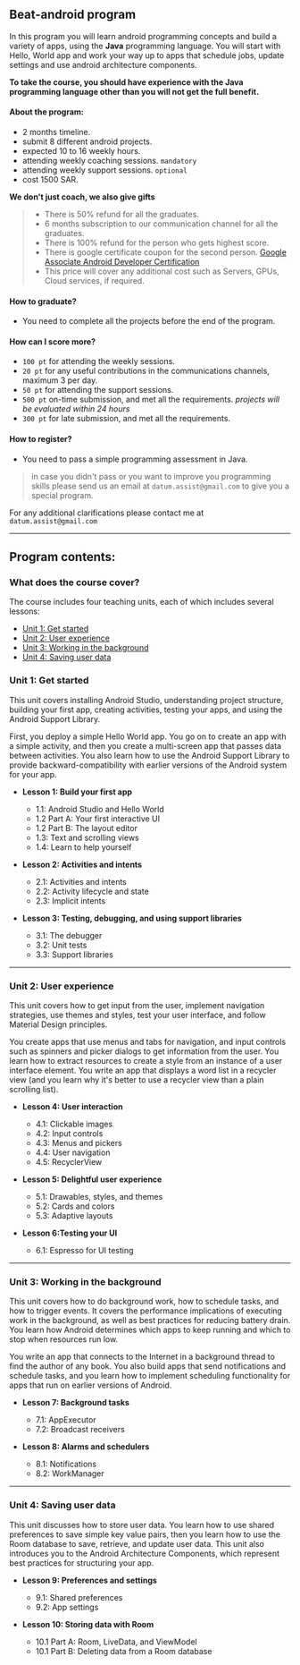## Beat-android program

In this program you will learn android programming concepts and build a variety of apps, using the **Java** programming language. You will start with Hello, World app and work your way up to apps that schedule jobs, update settings and use android architecture components.

**To take the course, you should have experience with the Java programming language other than you will not get the full benefit.**

#### About the program:
- 2 months timeline.
- submit 8 different android projects.
- expected 10 to 16 weekly hours.
- attending weekly coaching sessions. `mandatory`
- attending weekly support sessions. `optional`
- cost 1500 SAR.

**We don't just coach, we also give gifts**
> - There is 50% refund for all the graduates.
> - 6 months subscription to our communication channel for all the graduates.
> - There is 100% refund for the person who gets highest score.
> - There is google certificate coupon for the second person. [Google Associate Android Developer Certification](https://developers.google.com/certification/associate-android-developer)
> - This price will cover any additional cost such as Servers, GPUs, Cloud services, if required.


#### How to graduate?
- You need to complete all the projects before the end of the program.

#### How can I score more?
- `100 pt` for attending the weekly sessions.
- `20 pt` for any useful contributions in the communications channels, maximum 3 per day.
- `50 pt` for attending the support sessions.
- `500 pt` on-time submission, and met all the requirements. *projects will be evaluated within 24 hours*
- `300 pt` for late submission, and met all the requirements.

#### How to register?
- You need to pass a simple programming assessment in Java.

> in case you didn't pass or you want to improve you programming skills please send us an email at `datum.assist@gmail.com` to give you a special program.

For any additional clarifications please contact me at `datum.assist@gmail.com`

---
## Program contents:
### What does the course cover?

The course includes four teaching units, each of which includes several lessons:

- [Unit 1: Get started](#get-started)
- [Unit 2: User experience](#user-experience)
- [Unit 3: Working in the background](#working-in-the-background)
- [Unit 4: Saving user data](#saving-user-data)

### Unit 1: Get started

This unit covers installing Android Studio, understanding project structure, building your first app, creating activities, testing your apps, and using the Android Support Library.

First, you deploy a simple Hello World app. You go on to create an app with a simple activity, and then you create a multi-screen app that passes data between activities. You also learn how to use the Android Support Library to provide backward-compatibility with earlier versions of the Android system for your app.

+ **Lesson 1: Build your first app**

    + 1.1: Android Studio and Hello World
    + 1.2 Part A: Your first interactive UI
    + 1.2 Part B: The layout editor
    + 1.3: Text and scrolling views
    + 1.4: Learn to help yourself


+ **Lesson 2: Activities and intents**

    + 2.1: Activities and intents
    + 2.2: Activity lifecycle and state
    + 2.3: Implicit intents


+ **Lesson 3: Testing, debugging, and using support libraries**

    + 3.1: The debugger
    + 3.2: Unit tests
    + 3.3: Support libraries

---

### Unit 2: User experience

This unit covers how to get input from the user, implement navigation strategies, use themes and styles, test your user interface, and follow Material Design principles.

You create apps that use menus and tabs for navigation, and input controls such as spinners and picker dialogs to get information from the user. You learn how to extract resources to create a style from an instance of a user interface element. You write an app that displays a word list in a recycler view (and you learn why it's better to use a recycler view than a plain scrolling list).


+ **Lesson 4: User interaction**

    + 4.1: Clickable images
    + 4.2: Input controls
    + 4.3: Menus and pickers
    + 4.4: User navigation
    + 4.5: RecyclerView


+ **Lesson 5: Delightful user experience**

    + 5.1: Drawables, styles, and themes
    + 5.2: Cards and colors
    + 5.3: Adaptive layouts


+ **Lesson 6:Testing your UI**

    + 6.1: Espresso for UI testing

---

### Unit 3: Working in the background

This unit covers how to do background work, how to schedule tasks, and how to trigger events. It covers the performance implications of executing work in the background, as well as best practices for reducing battery drain. You learn how Android determines which apps to keep running and which to stop when resources run low.

You write an app that connects to the Internet in a background thread to find the author of any book. You also build apps that send notifications and schedule tasks, and you learn how to implement scheduling functionality for apps that run on earlier versions of Android.

+ **Lesson 7: Background tasks**

    + 7.1: AppExecutor
    + 7.2: Broadcast receivers


+ **Lesson 8: Alarms and schedulers**

    + 8.1: Notifications
    + 8.2: WorkManager

---

### Unit 4: Saving user data

This unit discusses how to store user data. You learn how to use shared preferences to save simple key value pairs, then you learn how to use the Room database to save, retrieve, and update user data. This unit also introduces you to the Android Architecture Components, which represent best practices for structuring your app.

+ **Lesson 9: Preferences and settings**

    + 9.1: Shared preferences
    + 9.2: App settings


+ **Lesson 10: Storing data with Room**

    + 10.1 Part A: Room, LiveData, and ViewModel
    + 10.1 Part B: Deleting data from a Room database
